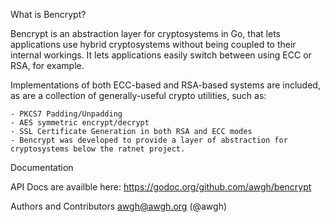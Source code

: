 
What is Bencrypt?

Bencrypt is an abstraction layer for cryptosystems in Go, that lets applications use hybrid cryptosystems without being coupled to their internal workings. It lets applications easily switch between using ECC or RSA, for example.

Implementations of both ECC-based and RSA-based systems are included, as are a collection of generally-useful crypto utilities, such as:

    - PKCS7 Padding/Unpadding
    - AES symmetric encrypt/decrypt
    - SSL Certificate Generation in both RSA and ECC modes
    - Bencrypt was developed to provide a layer of abstraction for cryptosystems below the ratnet project.

	
Documentation

API Docs are availble here: https://godoc.org/github.com/awgh/bencrypt


Authors and Contributors
awgh@awgh.org (@awgh)